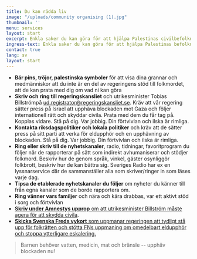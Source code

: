 ```yaml
---
title: Du kan rädda liv
image: "/uploads/community organising (1).jpg"
thumbnail: ''
menu: services
layout: start
excerpt: Enkla saker du kan göra för att hjälpa Palestinas civilbefolkning
ingress-text: Enkla saker du kan göra för att hjälpa Palestinas befolkning
contact: true
lang: sv
layout: start
---
```



* **Bär pins, tröjor, palestinska symboler** för att visa dina grannar och medmänniskor att du inte är en del av regeringens stöd till folkmordet, att de kan prata med dig om vad ni kan göra
* **Skriv och ring till regeringskansliet** och utrikesminister Tobias Billströmpå ud.registrator@regeringskansliet.se. Kräv att vår regering sätter press på Israel att upphäva blockaden mot Gaza och följer internationell rätt och skyddar civila. Prata med dem du får tag på. Kopplas vidare. Stå på dig. Var jobbig. Din förtvivlan och ilska är rimliga.  
* **Kontakta riksdagspolitiker och lokala politiker** och kräv att de sätter press på sitt parti att verka för eldupphör och en upphävning av blockaden. Stå på dig. Var jobbig. Din förtvivlan och ilska är rimliga.  
* **Ring eller skriv till de nyhetskanaler**, radio, tidningar, favoritprogram du följer när de rapporterar på sätt som indirekt avhumaniserar och stödjer folkmord. Beskriv hur de genom språk, vinkel, gäster osynliggör folkbrott, beskriv hur de kan bättra sig. Sveriges Radio har ex en lyssnarservice där de sammanställer alla som skriver/ringer in som läses varje dag.
* **Tipsa de etablerade nyhetskanaler du följer** om nyheter du känner till från egna kanaler som de borde rapportera om.
* **Ring vänner vars familjer** och nära och kära drabbas, var ett aktivt stöd i sorg och förtvivlan
* [**Skriv under Amnestys upprop** om att utrikesminister Billström måste agera för att skydda civila]( https://www.amnesty.se/agerahub/sveriges-regering-maste-agera-att-skydda-civila/).
* [**Skicka Svenska Freds vykort** som uppmanar regeringen att tydligt stå upp för folkrätten och stötta FNs uppmaning om omedelbart eldupphör och stoppa ytterligare eskalering.](https://stod.svenskafreds.se/stop-the-war-gaza/~se-min-donation)

> Barnen behöver vatten, medicin, mat och bränsle -- upphäv blockaden nu!
